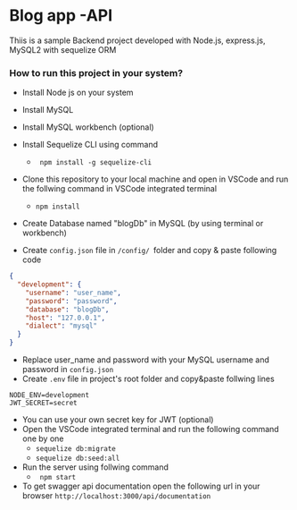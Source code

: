 
# Blog app -API

Thiis is a sample Backend project developed with Node.js, express.js, MySQL2 with sequelize ORM


### How to run this project in your system?
- Install Node js on your system
- Install MySQL 
- Install MySQL workbench (optional)
- Install Sequelize CLI using command
    - ``` npm install -g sequelize-cli```
        
- Clone this repository to your local machine and open in VSCode and run the follwing command in VSCode integrated terminal
    - ``` npm install ```
- Create Database named "blogDb" in MySQL (by using terminal or workbench)
- Create ```config.json``` file in ```/config/ ```folder and copy & paste following code
```json
{
  "development": {
    "username": "user_name",
    "password": "password",
    "database": "blogDb",
    "host": "127.0.0.1",
    "dialect": "mysql"
  }
}
```
- Replace user_name and password with your MySQL username and password in ```config.json```
- Create ```.env``` file in project's root folder and copy&paste follwing lines
```
NODE_ENV=development
JWT_SECRET=secret

```
- You can use your own secret key for JWT (optional)
- Open the VSCode integrated terminal and run the following command one by one
    - ```sequelize db:migrate```
    - ```sequelize db:seed:all```
- Run the server using follwing command
    - ``` npm start```
- To get swagger api documentation open the following url in your browser
    ``` http://localhost:3000/api/documentation ```


